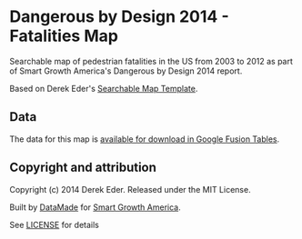 # Dangerous by Design 2014 - Fatalities Map
Searchable map of pedestrian fatalities in the US from 2003 to 2012 as part of Smart Growth America's Dangerous by Design 2014 report. 

Based on Derek Eder's [Searchable Map Template](http://derekeder.com/searchable_map_template/).

## Data

The data for this map is [available for download in Google Fusion Tables](https://www.google.com/fusiontables/DataSource?docid=1aKJFPotx1y3p04XW3SkikodoLSrNzxyV4104unpO#rows:id=1).

## Copyright and attribution

Copyright (c) 2014 Derek Eder. Released under the MIT License.

Built by [DataMade](http://datamade.us) for [Smart Growth America](http://www.smartgrowthamerica.org/).

See [LICENSE](https://github.com/derekeder/FusionTable-Map-Template/blob/master/LICENSE) for details 
